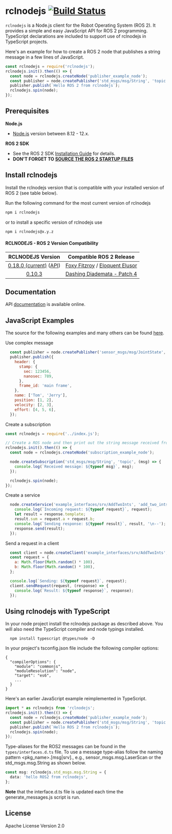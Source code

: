 # rclnodejs [![Build Status](https://travis-ci.org/RobotWebTools/rclnodejs.svg?branch=develop)](https://travis-ci.org/RobotWebTools/rclnodejs)

`rclnodejs` is a Node.js client for the Robot Operating System (ROS 2). It provides a simple and easy JavaScript API for ROS 2 programming. TypeScript declarations are included to support use of rclnodejs in TypeScript projects.

Here's an example for how to create a ROS 2 node that publishes a string message in a few lines of JavaScript.

```JavaScript
const rclnodejs = require('rclnodejs');
rclnodejs.init().then(() => {
  const node = rclnodejs.createNode('publisher_example_node');
  const publisher = node.createPublisher('std_msgs/msg/String', 'topic');
  publisher.publish(`Hello ROS 2 from rclnodejs`);
  rclnodejs.spin(node);
});
```

## Prerequisites

**Node.js**

- [Node.js](https://nodejs.org/en/) version between 8.12 - 12.x.

**ROS 2 SDK**

- See the ROS 2 SDK [Installation Guide](https://index.ros.org/doc/ros2/Installation/) for details.
- **DON'T FORGET TO [SOURCE THE ROS 2 STARTUP FILES](https://index.ros.org/doc/ros2/Tutorials/Configuring-ROS2-Environment/#source-the-setup-files)**

## Install rclnodejs

Install the rclnodejs version that is compatible with your installed version of ROS 2 (see table below).

Run the following command for the most current version of rclnodejs

```bash
npm i rclnodejs
```

or to install a specific version of rclnodejs use

```bash
npm i rclnodejs@x.y.z
```

#### RCLNODEJS - ROS 2 Version Compatibility

|                                                            RCLNODEJS Version                                                            |                                                                         Compatible ROS 2 Release                                                                         |
| :-------------------------------------------------------------------------------------------------------------------------------------: | :----------------------------------------------------------------------------------------------------------------------------------------------------------------------: |
| [0.18.0 (current)](https://www.npmjs.com/package/rclnodejs/v/0.18.0) ([API](http://robotwebtools.org/rclnodejs/docs/0.18.0/index.html)) | [Foxy Fitzroy](https://github.com/ros2/ros2/releases/tag/release-foxy-20201211) / [Eloquent Elusor](https://github.com/ros2/ros2/releases/tag/release-eloquent-20200124) |
|                                [0.10.3](https://github.com/RobotWebTools/rclnodejs/releases/tag/0.10.3)                                 |                                    [Dashing Diademata - Patch 4](https://github.com/ros2/ros2/releases/tag/release-dashing-20191018)                                     |

## Documentation

API [documentation](http://robotwebtools.org/rclnodejs/docs/index.html) is available online.

## JavaScript Examples

The source for the following examples and many others can be found [here](https://github.com/RobotWebTools/rclnodejs/tree/develop/example).

Use complex message

```JavaScript
  const publisher = node.createPublisher('sensor_msgs/msg/JointState', 'topic');
  publisher.publish({
    header: {
      stamp: {
        sec: 123456,
        nanosec: 789,
      },
      frame_id: 'main frame',
    },
    name: ['Tom', 'Jerry'],
    position: [1, 2],
    velocity: [2, 3],
    effort: [4, 5, 6],
  });

```

Create a subscription

```JavaScript
const rclnodejs = require('../index.js');

// Create a ROS node and then print out the string message received from publishers
rclnodejs.init().then(() => {
  const node = rclnodejs.createNode('subscription_example_node');

  node.createSubscription('std_msgs/msg/String', 'topic', (msg) => {
    console.log(`Received message: ${typeof msg}`, msg);
  });

  rclnodejs.spin(node);
});
```

Create a service

```JavaScript
  node.createService('example_interfaces/srv/AddTwoInts', 'add_two_ints', (request, response) => {
    console.log(`Incoming request: ${typeof request}`, request);
    let result = response.template;
    result.sum = request.a + request.b;
    console.log(`Sending response: ${typeof result}`, result, '\n--');
    response.send(result);
  });

```

Send a request in a client

```JavaScript
  const client = node.createClient('example_interfaces/srv/AddTwoInts', 'add_two_ints');
  const request = {
    a: Math.floor(Math.random() * 100),
    b: Math.floor(Math.random() * 100),
  };

  console.log(`Sending: ${typeof request}`, request);
  client.sendRequest(request, (response) => {
    console.log(`Result: ${typeof response}`, response);
  });

```

## Using rclnodejs with TypeScript

In your node project install the rclnodejs package as described above. You will also need the TypeScript compiler and node typings installed.

```
  npm install typescript @types/node -D
```

In your project's tsconfig.json file include the following compiler options:

```jsonc
{
  "compilerOptions": {
    "module": "commonjs",
    "moduleResolution": "node",
    "target": "es6",
    ...
  }
}
```

Here's an earlier JavaScript example reimplemented in TypeScript.

```typescript
import * as rclnodejs from 'rclnodejs';
rclnodejs.init().then(() => {
  const node = rclnodejs.createNode('publisher_example_node');
  const publisher = node.createPublisher('std_msgs/msg/String', 'topic');
  publisher.publish(`Hello ROS 2 from rclnodejs`);
  rclnodejs.spin(node);
});
```

Type-aliases for the ROS2 messages can be found in the `types/interfaces.d.ts` file. To use a message type-alias follow the naming pattern <pkg_name>.[msg|srv].<type>, e.g., sensor_msgs.msg.LaserScan or the std_msgs.msg.String as shown below.

```typescript
const msg: rclnodejs.std_msgs.msg.String = {
  data: 'hello ROS2 from rclnodejs',
};
```

**Note** that the interface.d.ts file is updated each time the generate_messages.js script is run.

## License

Apache License Version 2.0
